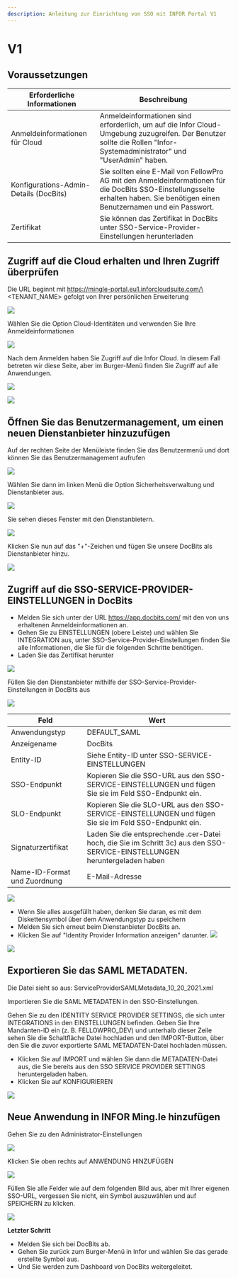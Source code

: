 ```yaml
---
description: Anleitung zur Einrichtung von SSO mit INFOR Portal V1
---
```


# V1

## Voraussetzungen

| Erforderliche Informationen      | Beschreibung                                                                                                                                       |
| ------------------------------ | ------------------------------------------------------------------------------------------------------------------------------------------------- |
| Anmeldeinformationen für Cloud  | Anmeldeinformationen sind erforderlich, um auf die Infor Cloud-Umgebung zuzugreifen. Der Benutzer sollte die Rollen "Infor-Systemadministrator" und "UserAdmin" haben.  |
| Konfigurations-Admin-Details (DocBits) | Sie sollten eine E-Mail von FellowPro AG mit den Anmeldeinformationen für die DocBits SSO-Einstellungsseite erhalten haben. Sie benötigen einen Benutzernamen und ein Passwort. |
| Zertifikat                    | Sie können das Zertifikat in DocBits unter SSO-Service-Provider-Einstellungen herunterladen                                                                   |

## Zugriff auf die Cloud erhalten und Ihren Zugriff überprüfen

Die URL beginnt mit https://mingle-portal.eu1.inforcloudsuite.com/\<TENANT\_NAME> gefolgt von Ihrer persönlichen Erweiterung

![](https://lh7-us.googleusercontent.com/bLBEM2KCtSiztzy3htdtA8hpnR9J616ecGXPVYZIn-r\_m1tHkLeC8SJZJobl8Hu-Xju4WR7BanVq6NClf9hvbp5qXpjLVHaO9thfmE6-2ITJrlIZzv6OyG93KVhmOsdt6xiEoNrfJO8PwUFRDBblMT4)

Wählen Sie die Option Cloud-Identitäten und verwenden Sie Ihre Anmeldeinformationen

![](https://lh7-us.googleusercontent.com/aF9VyjY-cuTx5NZ9GdnyOQjZmegW9Hp5r7-8AY8SJb1Lj-\_saFTwju49KKqltxXt3ZevQ1Yr47MRQA0UdXkXeb2TnactKpxC5YV3eqkyZiYJVx-cVkolYfwuJElPEgiYMrRQSeSb5fALoUQehxQUh\_0)

Nach dem Anmelden haben Sie Zugriff auf die Infor Cloud. In diesem Fall betreten wir diese Seite, aber im Burger-Menü finden Sie Zugriff auf alle Anwendungen.

![](https://lh7-us.googleusercontent.com/rUfjNI7DIYDw\_sm-KWcGaU\_xGWRZesRkyoYB\_00gOe6OUVAeFXL4UvlKWdtuz771fElXi4fC9NWahRQVLGAxAL6alR5K8edHcOdpdxu-PPfGO7O9exx61NyL4KTqNrt2AofIcnkbWyjf2EGeytPKTdA)

![](https://lh7-us.googleusercontent.com/low1Mq1NxL-Fzo72m-Wy8RPaooMuuQHBdA7rMFVcl7Ps\_G284L2Ze-BjEGy2bM7gcbeWBNeMm6yU8taNCUXgSzb9OcRWRFhQACzsg90XxmxhIfXanKz\_y8tqB4qv8I3W6HIj7SB84NzqK0IJ6UAcYbs)

## Öffnen Sie das Benutzermanagement, um einen neuen Dienstanbieter hinzuzufügen

Auf der rechten Seite der Menüleiste finden Sie das Benutzermenü und dort können Sie das Benutzermanagement aufrufen

![](https://lh7-us.googleusercontent.com/4SvG9pBCyZxBc-kUzwGarIdJkL4S-3bbFnxdfEQoAczOY7abTN72-MYDZ7TtIMqpvAkgsrpM\_Fz2sud5M84r8PrAXkEZHJuhIAAHCCpxqKwkmmfFVnCxiU-iLLBeAlEANp05j\_3kznyOGYqOgs1e1fo)

Wählen Sie dann im linken Menü die Option Sicherheitsverwaltung und Dienstanbieter aus.

![](https://lh7-us.googleusercontent.com/F2dwiMbEqSF8XkZz5JvuOOOjs6MoxIqUAyj3gU6QasaGEUPuPiR\_ANQuJ6wrZjnl1LWNRh2aBBvLvXNp85yfpTjnJP6cLbNoEfcjTbbDyrGfEciYu39jXwcBral6Q70IKkIvzANbJN1WjIonpDzPZQ0)

Sie sehen dieses Fenster mit den Dienstanbietern.

![](https://lh7-us.googleusercontent.com/BBANp\_qDLF8qBKXErAc65893Ya954hqNzg2U8xK-oZCXiSqr\_pboGzuLLW7cCeDjjpCzJn1Zkzc5B4IAI-NOCA\_E5EVW47AWixVGRDUkJ4NGuqAAXYM2UDmIWgi2DggfPkE2CaX0Da7CPGBNrDbe9Yo)

Klicken Sie nun auf das "+"-Zeichen und fügen Sie unsere DocBits als Dienstanbieter hinzu.&#x20;

![](https://lh7-us.googleusercontent.com/Ksq7zDLEy0AZ3CfobBG8ua2QXsec10nJ3UAed-LXsziZs4VVzxdydmWzP4lBgIOkfQmiCSQo4Q-773wRbsGLyvk2UG4Mj34HeyiSyRAAET7Ojr8mJFZENfAszSViM-QPpcC3AIEFOQuKWYfN0-jOsHY)

## Zugriff auf die SSO-SERVICE-PROVIDER-EINSTELLUNGEN in DocBits

* Melden Sie sich unter der URL https://app.docbits.com/ mit den von uns erhaltenen Anmeldeinformationen an.
* Gehen Sie zu EINSTELLUNGEN (obere Leiste) und wählen Sie INTEGRATION aus, unter SSO-Service-Provider-Einstellungen finden Sie alle Informationen, die Sie für die folgenden Schritte benötigen.
* Laden Sie das Zertifikat herunter

![](https://lh7-us.googleusercontent.com/R9VSArrCuGWySeSTYBCLHXybVdvbx37TiviLKFvgNZVfaGXITpxoNkIY4JUMuaROZ1f9BYmqfhhq5YYdRbIz5aJaLGAt7oOxZ5m47MAzgUacP-STjdEHzcy1zjgq22YUh4UrqiTrzC969upxt1qDFxs)

Füllen Sie den Dienstanbieter mithilfe der SSO-Service-Provider-Einstellungen in DocBits aus&#x20;

![](https://lh7-us.googleusercontent.com/ATCza1efYWKWr7MfDZfa3WbK1r88L9U91fKs319lTh\_QZxyJEp5WLjjCuOqwqnA6Li-h3\_KmRzaxVujbhqTn4Xq6eHAaeAt3K5Whg4KuLPlgTHAuCU02YXaOqhPNBAWSERRwCCmuXQDknoTPosNlDgA)

| Feld                      | Wert                                                                                      |
| -------------------------- | ------------------------------------------------------------------------------------------ |
| Anwendungstyp           | DEFAULT\_SAML                                                                              |
| Anzeigename               | DocBits                                                                                    |
| Entity-ID                  | Siehe Entity-ID unter SSO-SERVICE-EINSTELLUNGEN                                                   |
| SSO-Endpunkt               | Kopieren Sie die SSO-URL aus den SSO-SERVICE-EINSTELLUNGEN und fügen Sie sie im Feld SSO-Endpunkt ein.         |
| SLO-Endpunkt               | Kopieren Sie die SLO-URL aus den SSO-SERVICE-EINSTELLUNGEN und fügen Sie sie im Feld SSO-Endpunkt ein.         |
| Signaturzertifikat        | Laden Sie die entsprechende .cer-Datei hoch, die Sie im Schritt 3c) aus den SSO-SERVICE-EINSTELLUNGEN heruntergeladen haben |
| Name-ID-Format und Zuordnung | E-Mail-Adresse                                                                              |

![](https://lh7-us.googleusercontent.com/YfEUu3X34cjKrPKTLybMvRn-6rKS5aSWGoJLria08yYFZYyidnnVQKRJgzVgudPVPk8k9xWwUpzQyGi2peHFxY8UsQvXV-2twH9G-8IiFSRfoCk5eQUnoplNrttNYNYKUDjs7ckFw0BVYpzGz26Htxs)

* Wenn Sie alles ausgefüllt haben, denken Sie daran, es mit dem Diskettensymbol über dem Anwendungstyp zu speichern
* Melden Sie sich erneut beim Dienstanbieter DocBits an.
* Klicken Sie auf "Identity Provider Information anzeigen" darunter.
![](https://lh7-us.googleusercontent.com/ajA6zmOcJCNOHJM\_2fUMaObnOGzTLmjUHhOm5QfR7inIfhavc0YywcyUHalVY22ay5rG\_JtcTbUVUX7ZIn7GOPecylljFLdhrQg-JzOZ3Vcav8FM0ZdjT82otfdNYMFyPT3W3ZZuXpKJ1gUcvyx70jU)

![](https://lh7-us.googleusercontent.com/7VPP4izI8E5idcQOA3zRhCOCB5L9uZuylVcMhToiHUI3qk\_fCE4n30D-ccYO3OAvAjIrrhJ-AApNMJ7tQO3DmtP3TS5n5r15YUgf\_FzBCdL77a\_wcAIE0zS2VjKLPB2iPaxOokPHk9G5NW86MV6sZUI)

## Exportieren Sie das SAML METADATEN.

Die Datei sieht so aus: ServiceProviderSAMLMetadata\_10\_20\_2021.xml

Importieren Sie die SAML METADATEN in den SSO-Einstellungen.

Gehen Sie zu den IDENTITY SERVICE PROVIDER SETTINGS, die sich unter INTEGRATIONS in den EINSTELLUNGEN befinden. Geben Sie Ihre Mandanten-ID ein (z. B. FELLOWPRO\_DEV) und unterhalb dieser Zeile sehen Sie die Schaltfläche Datei hochladen und den IMPORT-Button, über den Sie die zuvor exportierte SAML METADATEN-Datei hochladen müssen.

* Klicken Sie auf IMPORT und wählen Sie dann die METADATEN-Datei aus, die Sie bereits aus den SSO SERVICE PROVIDER SETTINGS heruntergeladen haben.
* Klicken Sie auf KONFIGURIEREN

![](https://lh7-us.googleusercontent.com/7-v\_YNgl\_29WrK2lE62nEfIRQ3R5KVmOL\_PeR8\_ZxS8LNxHSVpHuKcNwDAmaSGTNepi0Izg64T3l3FY6XUSMZCVB-kyV3cbf0DtI-9GnspkrSibmRW3Dx2ESxZeyrkseRYRKdnmUn-GR4fmh8gUx\_Rg)

## Neue Anwendung in INFOR Ming.le hinzufügen

Gehen Sie zu den Administrator-Einstellungen

![](https://lh7-us.googleusercontent.com/D5shQ6CN5YAbGM\_0Gr6Hf7-nOlAkTXMyOSr1DntZv8NMSg-mxT5ckp2uIxpHkt4WRQGwCcpIBip9D4Q7\_Z590oRQOlg36lu9Y\_gq0VxHojNu8ma\_3tvtYzrBlZVJJdrXPoib9cvizawCBxGaQlvZ4x8)

Klicken Sie oben rechts auf ANWENDUNG HINZUFÜGEN

![](https://lh7-us.googleusercontent.com/l1JjP7c7Y9Echd\_xx9gEoG7zD-U9wLv-0DNpHtdycXco--1urpcmObRhW4mYngaS8U0OcSv3vA\_wSvg3diSMmsC50BcSTbcMD47hsS7q3QwssdS7cY8rpNQHF7v\_20\_tBpZRuUhTLZ5bY6QnD53T0Lw)

Füllen Sie alle Felder wie auf dem folgenden Bild aus, aber mit Ihrer eigenen SSO-URL, vergessen Sie nicht, ein Symbol auszuwählen und auf SPEICHERN zu klicken.

![](https://lh7-us.googleusercontent.com/\_ToZv0\_KzrnCJtTprJU7FJirxGC9Vn7c632BaLbIQH8aSJCAeOaw6XxpJ3nzUKs4yI4MtEX5QxuLwf\_ywjiAP\_cEdVEV8fIueOGh10A46pBIEnK5cDu4PS-q2La8tbqOWQb3nkKPyfgfEYxRDlWf7bI)

**Letzter Schritt**

* Melden Sie sich bei DocBits ab.
* Gehen Sie zurück zum Burger-Menü in Infor und wählen Sie das gerade erstellte Symbol aus.
* Und Sie werden zum Dashboard von DocBits weitergeleitet.
